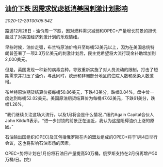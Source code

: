 <!--1609201394000-->
[油价下跌 因需求忧虑抵消美国刺激计划影响](https://cn.reuters.com/article/global-oil-close-1228-mon-idCNKBS293001)
------

<div><i>2020-12-29T00:05:54Z</i></div><p>路透12月28日 - 油价周一下跌，因对燃料需求减弱和OPEC+产量增长前景的担忧超过了对美国经济刺激计划的乐观情绪。</p><p>早些时候，油价走强，布兰特原油价格升至每桶52美元以上，因为在美国总统特朗普签署了一项2.3万亿美元的刺激计划后，民主党希望将大流行现金补助增加到2,000美元。</p><p>但是，英国发现一种新的病毒变种，导致重新实施了对人员流动的限制，打击了短期需求并打压了油价，与此同时，欧洲和非洲部分地区的住院人数和感染人数激增。</p><p>布兰特原油期货结算价报每桶50.86美元，下跌43美分，跌幅0.84%，盘中曾一度达到每桶52.02美元。美国原油期货结算价为每桶47.62美元，下跌61美分，跌幅1.26%。</p><p>“我们继续关注这场大流行，以及1月将会是什么情况，”纽约Again Capital合伙人John Kilduff表示，“进一步封锁的前景正在迫近，我认为这是阻碍油价上涨的原因。”</p><p>石油输出国组织(OPEC)及其包括俄罗斯在内的盟友组成的OPEC+将于1月4日举行会议，这也将影响石油市场的因素。</p><p>OPEC+势将计划在1月份将石油日产量提高50万桶，俄罗斯支持在2月份再增产50万桶/日。(完)</p>
